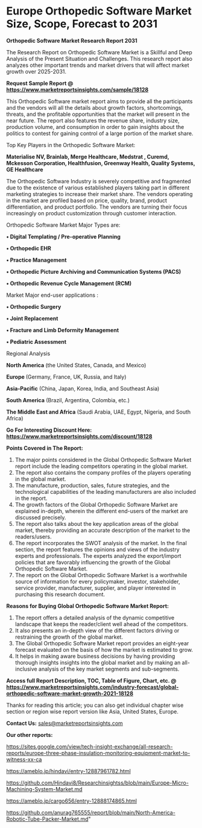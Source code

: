  # Europe Orthopedic Software Market Size, Scope, Forecast to 2031

<strong>Orthopedic Software Market Research Report 2031</strong>

The Research Report on Orthopedic Software Market is a Skillful and Deep Analysis of the Present Situation and Challenges. This research report also analyzes other important trends and market drivers that will affect market growth over 2025-2031.

<strong>Request Sample Report @ <a href=https://www.marketreportsinsights.com/sample/18128>https://www.marketreportsinsights.com/sample/18128</a></strong>

This Orthopedic Software market report aims to provide all the participants and the vendors will all the details about growth factors, shortcomings, threats, and the profitable opportunities that the market will present in the near future. The report also features the revenue share, industry size, production volume, and consumption in order to gain insights about the politics to contest for gaining control of a large portion of the market share.

Top Key Players in the Orthopedic Software Market:

<strong>Materialise NV, Brainlab, Merge Healthcare, Medstrat , Curemd, Mckesson Corporation, Healthfusion, Greenway Health, Quality Systems, GE Healthcare</strong>

The Orthopedic Software Industry is severely competitive and fragmented due to the existence of various established players taking part in different marketing strategies to increase their market share. The vendors operating in the market are profiled based on price, quality, brand, product differentiation, and product portfolio. The vendors are turning their focus increasingly on product customization through customer interaction.

Orthopedic Software Market Major Types are:

<strong>• Digital Templating / Pre-operative Planning

• Orthopedic EHR

• Practice Management

• Orthopedic Picture Archiving and Communication Systems (PACS)

• Orthopedic Revenue Cycle Management (RCM)</strong>

Market Major end-user applications :

<strong>• Orthopedic Surgery

• Joint Replacement

• Fracture and Limb Deformity Management

• Pediatric Assessment</strong>

Regional Analysis

</u><strong><b>North America</b></strong> (the United States, Canada, and Mexico)

<strong><b>Europe </b></strong>(Germany, France, UK, Russia, and Italy)

<strong><b>Asia-Pacific</b></strong> (China, Japan, Korea, India, and Southeast Asia)

<strong><b>South America</b></strong> (Brazil, Argentina, Colombia, etc.)

<strong><b>The Middle East and Africa</b></strong> (Saudi Arabia, UAE, Egypt, Nigeria, and South Africa)

<strong>Go For Interesting Discount Here: <a href=https://www.marketreportsinsights.com/discount/18128>https://www.marketreportsinsights.com/discount/18128</a></strong>

<strong>Points Covered in The Report:</strong>
<ol>
  <li>The major points considered in the Global Orthopedic Software Market report include the leading competitors operating in the global market.</li>
  <li>The report also contains the company profiles of the players operating in the global market.</li>
  <li>The manufacture, production, sales, future strategies, and the technological capabilities of the leading manufacturers are also included in the report.</li>
  <li>The growth factors of the Global Orthopedic Software Market are explained in-depth, wherein the different end-users of the market are discussed precisely.</li>
  <li>The report also talks about the key application areas of the global market, thereby providing an accurate description of the market to the readers/users.</li>
  <li>The report incorporates the SWOT analysis of the market. In the final section, the report features the opinions and views of the industry experts and professionals. The experts analyzed the export/import policies that are favorably influencing the growth of the Global Orthopedic Software Market.</li>
  <li>The report on the Global Orthopedic Software Market is a worthwhile source of information for every policymaker, investor, stakeholder, service provider, manufacturer, supplier, and player interested in purchasing this research document.</li>
</ol>
<strong>Reasons for Buying Global Orthopedic Software Market Report:</strong>

<ol>
  <li>The report offers a detailed analysis of the dynamic competitive landscape that keeps the reader/client well ahead of the competitors.</li>
  <li>It also presents an in-depth view of the different factors driving or restraining the growth of the global market.</li>
  <li>The Global Orthopedic Software Market report provides an eight-year forecast evaluated on the basis of how the market is estimated to grow.</li>
  <li>It helps in making aware business decisions by having providing thorough insights insights into the global market and by making an all-inclusive analysis of the key market segments and sub-segments.</li>
</ol>
<strong>Access full Report Description, TOC, Table of Figure, Chart, etc. @ <a href=https://www.marketreportsinsights.com/industry-forecast/global-orthopedic-software-market-growth-2021-18128>https://www.marketreportsinsights.com/industry-forecast/global-orthopedic-software-market-growth-2021-18128</a></strong>


Thanks for reading this article; you can also get individual chapter wise section or region wise report version like Asia, United States, Europe.

<strong>Contact Us:</strong>
sales@marketreportsinsights.com

<strong>Our other reports:</strong>

<a href=https://sites.google.com/view/tech-insight-exchange/all-research-reports/europe-three-phase-insulation-monitoring-equipment-market-to-witness-xx-ca>https://sites.google.com/view/tech-insight-exchange/all-research-reports/europe-three-phase-insulation-monitoring-equipment-market-to-witness-xx-ca</a>

<a href=https://ameblo.jp/hindavi/entry-12887961782.html>https://ameblo.jp/hindavi/entry-12887961782.html</a>

<a href=https://github.com/Hindavi8/Researchinsightss/blob/main/Europe-Micro-Machining-System-Market.md>https://github.com/Hindavi8/Researchinsightss/blob/main/Europe-Micro-Machining-System-Market.md</a>

<a href=https://ameblo.jp/cargo656/entry-12888174865.html>https://ameblo.jp/cargo656/entry-12888174865.html</a>

<a href=https://github.com/anurag765555/report/blob/main/North-America-Robotic-Tube-Packer-Market.md>https://github.com/anurag765555/report/blob/main/North-America-Robotic-Tube-Packer-Market.md</a>"
